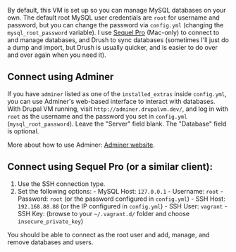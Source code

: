 By default, this VM is set up so you can manage MySQL databases on your own. The default root MySQL user credentials are `root` for username and password, but you can change the password via `config.yml` (changing the `mysql_root_password` variable). I use [Sequel Pro](http://www.sequelpro.com/) (Mac-only) to connect to and manage databases, and Drush to sync databases (sometimes I'll just do a dump and import, but Drush is usually quicker, and is easier to do over and over again when you need it).

## Connect using Adminer

If you have `adminer` listed as one of the `installed_extras` inside `config.yml`, you can use Adminer's web-based interface to interact with databases. With Drupal VM running, visit `http://adminer.drupalvm.dev/`, and log in with `root` as the username and the password you set in `config.yml` (`mysql_root_password`). Leave the "Server" field blank. The "Database" field is optional.

More about how to use Adminer: [Adminer website](http://www.adminer.org/).

## Connect using Sequel Pro (or a similar client):

  1. Use the SSH connection type.
  2. Set the following options:
    - MySQL Host: `127.0.0.1`
    - Username: `root`
    - Password: `root` (or the password configured in `config.yml`)
    - SSH Host: `192.168.88.88` (or  the IP configured in `config.yml`)
    - SSH User: `vagrant`
    - SSH Key: (browse to your `~/.vagrant.d/` folder and choose `insecure_private_key`)

You should be able to connect as the root user and add, manage, and remove databases and users.
